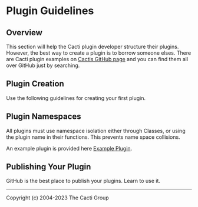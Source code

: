 # Plugin Guidelines

## Overview

This section will help the Cacti plugin developer structure their plugins.
However, the best way to create a plugin is to borrow someone elses.  There
are Cacti plugin examples on [Cactis GitHub page](https://github.com/Cacti) and
you can find them all over GitHub just by searching.

## Plugin Creation

Use the following guidelines for creating your first plugin.

## Plugin Namespaces

All plugins must use namespace isolation either through Classes, or using
the plugin name in their functions.  This prevents name space collisions.

An example plugin is provided here [Example Plugin](resources/example.tgz).

## Publishing Your Plugin

GitHub is the best place to publish your plugins.  Learn to use it.

---
<copy>Copyright (c) 2004-2023 The Cacti Group</copy>
